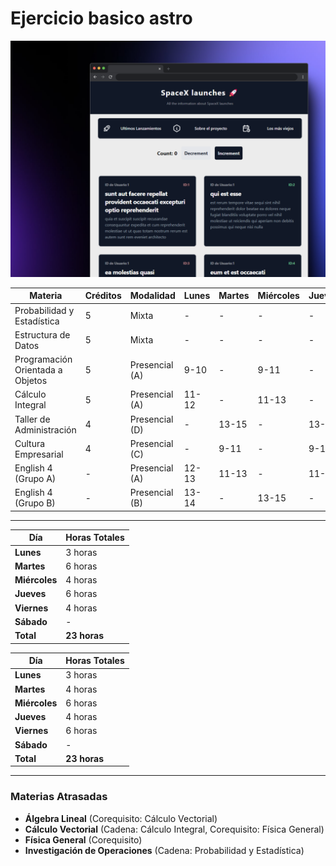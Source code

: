 
# Ejercicio basico astro

![Imagen Inicio Pagina](./image.png)


| **Materia**                         | **Créditos** | **Modalidad**      | **Lunes** | **Martes** | **Miércoles** | **Jueves** | **Viernes** | **Sábado** | **Horas** |
|-------------------------------------|--------------|--------------------|-----------|------------|---------------|------------|-------------|------------|-----------|
| Probabilidad y Estadística          | 5            | Mixta              | -         | -          | -             | -          | -           | 7-15       | 8         |
| Estructura de Datos                 | 5            | Mixta              | -         | -          | -             | -          | -           | 7-15       | 8         |
| Programación Orientada a Objetos    | 5            | Presencial (A)     | 9-10      | -          | 9-11          | -          | 9-11        | -          | 5         |
| Cálculo Integral                    | 5            | Presencial (A)     | 11-12     | -          | 11-13         | -          | 11-13       | -          | 5         |
| Taller de Administración            | 4            | Presencial (D)     | -         | 13-15      | -             | 13-15      | -           | -          | 4         |
| Cultura Empresarial                 | 4            | Presencial (C)     | -         | 9-11       | -             | 9-11       | -           | -          | 4         |
| English 4 (Grupo A)                 | -            | Presencial (A)     | 12-13     | 11-13      | -             | 11-13      | -           | -          | 5         |
| English 4 (Grupo B)                 | -            | Presencial (B)     | 13-14     | -          | 13-15         | -          | 13-15       | -          | 5         |

---

| **Día**       | **Horas Totales** |
|---------------|-------------------|
| **Lunes**     | 3 horas           |
| **Martes**    | 6 horas           |
| **Miércoles** | 4 horas           |
| **Jueves**    | 6 horas           |
| **Viernes**   | 4 horas           |
| **Sábado**    | -                 |
| **Total**     | **23 horas**      |

| **Día**       | **Horas Totales** |
|---------------|-------------------|
| **Lunes**     | 3 horas           |
| **Martes**    | 4 horas           |
| **Miércoles** | 6 horas           |
| **Jueves**    | 4 horas           |
| **Viernes**   | 6 horas           |
| **Sábado**    | -                 |
| **Total**     | **23 horas**      |

---

### Materias Atrasadas
- **Álgebra Lineal** (Corequisito: Cálculo Vectorial)
- **Cálculo Vectorial** (Cadena: Cálculo Integral, Corequisito: Física General)
- **Física General** (Corequisito)
- **Investigación de Operaciones** (Cadena: Probabilidad y Estadística)

